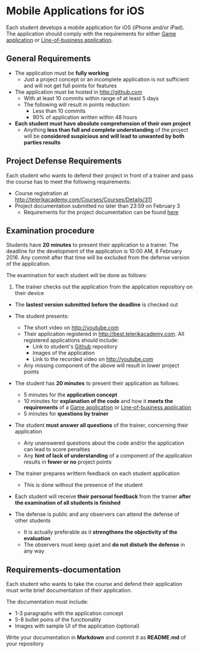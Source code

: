 # Mobile Applications for iOS

Each student develops a mobile application for iOS (iPhone and/or iPad). The application should comply with the requirements for either [Game application](GAME_APP_REQUIREMENTS.md) or [Line-of-business application](LOB_APP_REQUIREMENTS.md).

##  General Requirements

- The application must be **fully working**
  - Just a project concept or an incomplete application is not sufficient and will not get full points for features
- The application must be hosted in http://github.com
  - With at least 10 commits within range of at least 5 days
  - The following will result in points reduction:
    - Less than 10 commits
    - 90% of application written within 48 hours
- **Each student must have absolute comprehension of their own project**
  - Anything **less than full and complete understanding** of the project will be **considered suspicious and will lead to unwanted by both parties results**   

##  Project Defense Requirements

Each student who wants to defend their project in front of a trainer and pass the course has to meet the following requirements:

- Course registration at http://telerikacademy.com/Courses/Courses/Details/311
- Project documentation submitted no later than 23:59 on February 3
  - Requirements for the project documentation can be found [here](#requirements-documentation)

##  Examination procedure

Students have **20 minutes** to present their application to a trainer. The deadline for the development of the application is 10:00 AM, 8 February 2016. Any commit after that time will be excluded from the defense version of the application.

The examination for each student will be done as follows:

1. The trainer checks out the application from the application repository on their device
  - The **lastest version submitted before the deadline** is checked out
- The student presents:
  - The short video on http://youtube.com
  - Their application registered in http://best.telerikacademy.com. All registered applications should include:
    - Link to student's [Github](http://github.com) repository
    - Images of the application
    - Link to the recorded video on http://youtube.com
  - Any missing component of the above will result in lower project points
- The student has **20 minutes** to present their application as follows:
  - 5 minutes for the **application concept**
  - 10 minutes for **explanation of the code** and how it **meets the requirements** of a [Game application](/GAME_REQUIREMENTS.md) or [Line-of-business application](/LOB_APP_REQUIREMENTS.md)
  - 5 minutes for **questions by trainer**
- The student **must answer all questions** of the trainer, concerning their application
  - Any unanswered questions about the code and/or the application can lead to score penalties
  - Any **hint of lack of understanding** of a component of the application results in **fewer or no** project points
- The trainer prepares writtern feedback on each student application
  - This is done without the presence of the student

- Each student will receive **their personal feedback** from the trainer **after the examination of all students is finished**
- The defense is public and any observers can attend the defense of other students
  - It is actually preferable as it **strengthens the objectivity of the evaluation**
  - The observers must keep quiet and **do not disturb the defense** in any way

##  Requirements-documentation

Each student who wants to take the course and defend their application must write brief documentation of their application.

The documentation must include:

- 1-3 paragraphs with the application concept
- 5-8 bullet poins of the functionality
- Images with sample UI of the application (optional)

Write your documentation in **Markdown** and commit it as **README.md** of your repository
